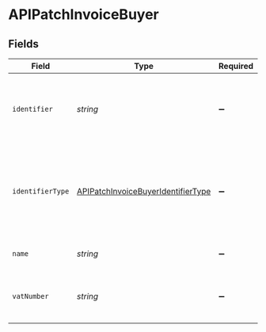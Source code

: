 # APIPatchInvoiceBuyer


## Fields

| Field                                                                                           | Type                                                                                            | Required                                                                                        | Description                                                                                     |
| ----------------------------------------------------------------------------------------------- | ----------------------------------------------------------------------------------------------- | ----------------------------------------------------------------------------------------------- | ----------------------------------------------------------------------------------------------- |
| `identifier`                                                                                    | *string*                                                                                        | :heavy_minus_sign:                                                                              | Legal identifier of the business, such as its SIRET in France.                                  |
| `identifierType`                                                                                | [APIPatchInvoiceBuyerIdentifierType](../../models/shared/apipatchinvoicebuyeridentifiertype.md) | :heavy_minus_sign:                                                                              | Type of legal business identifier of the business, such as the SIRET in France.                 |
| `name`                                                                                          | *string*                                                                                        | :heavy_minus_sign:                                                                              | Legal name of the business.                                                                     |
| `vatNumber`                                                                                     | *string*                                                                                        | :heavy_minus_sign:                                                                              | The VAT number of the business, if European                                                     |
